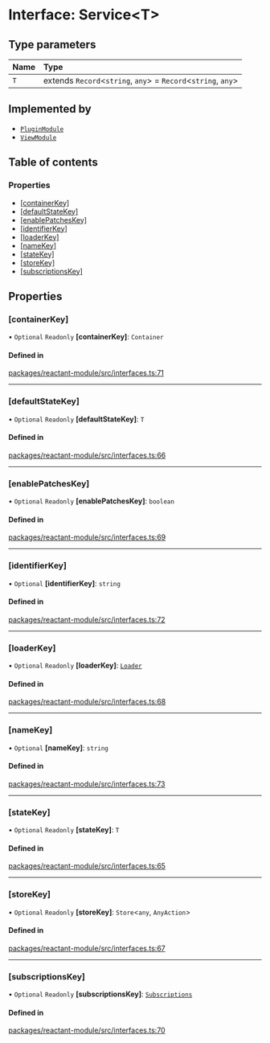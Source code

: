 # Interface: Service<T\>

## Type parameters

| Name | Type |
| :------ | :------ |
| `T` | extends `Record`<`string`, `any`\> = `Record`<`string`, `any`\> |

## Implemented by

- [`PluginModule`](../classes/PluginModule.md)
- [`ViewModule`](../classes/ViewModule.md)

## Table of contents

### Properties

- [[containerKey]](Service.md#[containerkey])
- [[defaultStateKey]](Service.md#[defaultstatekey])
- [[enablePatchesKey]](Service.md#[enablepatcheskey])
- [[identifierKey]](Service.md#[identifierkey])
- [[loaderKey]](Service.md#[loaderkey])
- [[nameKey]](Service.md#[namekey])
- [[stateKey]](Service.md#[statekey])
- [[storeKey]](Service.md#[storekey])
- [[subscriptionsKey]](Service.md#[subscriptionskey])

## Properties

### [containerKey]

• `Optional` `Readonly` **[containerKey]**: `Container`

#### Defined in

[packages/reactant-module/src/interfaces.ts:71](https://github.com/unadlib/reactant/blob/3696addb/packages/reactant-module/src/interfaces.ts#L71)

___

### [defaultStateKey]

• `Optional` `Readonly` **[defaultStateKey]**: `T`

#### Defined in

[packages/reactant-module/src/interfaces.ts:66](https://github.com/unadlib/reactant/blob/3696addb/packages/reactant-module/src/interfaces.ts#L66)

___

### [enablePatchesKey]

• `Optional` `Readonly` **[enablePatchesKey]**: `boolean`

#### Defined in

[packages/reactant-module/src/interfaces.ts:69](https://github.com/unadlib/reactant/blob/3696addb/packages/reactant-module/src/interfaces.ts#L69)

___

### [identifierKey]

• `Optional` **[identifierKey]**: `string`

#### Defined in

[packages/reactant-module/src/interfaces.ts:72](https://github.com/unadlib/reactant/blob/3696addb/packages/reactant-module/src/interfaces.ts#L72)

___

### [loaderKey]

• `Optional` `Readonly` **[loaderKey]**: [`Loader`](../modules.md#loader)

#### Defined in

[packages/reactant-module/src/interfaces.ts:68](https://github.com/unadlib/reactant/blob/3696addb/packages/reactant-module/src/interfaces.ts#L68)

___

### [nameKey]

• `Optional` **[nameKey]**: `string`

#### Defined in

[packages/reactant-module/src/interfaces.ts:73](https://github.com/unadlib/reactant/blob/3696addb/packages/reactant-module/src/interfaces.ts#L73)

___

### [stateKey]

• `Optional` `Readonly` **[stateKey]**: `T`

#### Defined in

[packages/reactant-module/src/interfaces.ts:65](https://github.com/unadlib/reactant/blob/3696addb/packages/reactant-module/src/interfaces.ts#L65)

___

### [storeKey]

• `Optional` `Readonly` **[storeKey]**: `Store`<`any`, `AnyAction`\>

#### Defined in

[packages/reactant-module/src/interfaces.ts:67](https://github.com/unadlib/reactant/blob/3696addb/packages/reactant-module/src/interfaces.ts#L67)

___

### [subscriptionsKey]

• `Optional` `Readonly` **[subscriptionsKey]**: [`Subscriptions`](../modules.md#subscriptions)

#### Defined in

[packages/reactant-module/src/interfaces.ts:70](https://github.com/unadlib/reactant/blob/3696addb/packages/reactant-module/src/interfaces.ts#L70)
